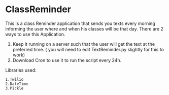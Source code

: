 # ClassReminder
This is a class Reminder application that sends you texts every morning informing the user where and when his classes will be that day.
There are 2 ways to use this Application.
1. Keep it running on a server such that the user will get the text at the preferred time. ( you will need to edit TextReminder.py slightly for this to work)
2. Download Cron to use it to run the script every 24h.

Libraries used:
    
    1.Twilio
    2.DateTime
    3.Pickle
